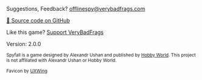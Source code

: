 ---
---

<footer class="bg-light">

Suggestions, Feedback? <offlinespy@verybadfrags.com>

<a href="https://github.com/VeryBadFrags/offline-spy" target="_blank">💾 Source code on GitHub</a>

Like this game? <a href="https://www.buymeacoffee.com/verybadfrags" target="_blank">Support VeryBadFrags</a>

Version: 2.0.0

<small>Spyfall is a game designed by Alexandr Ushan and published by <a href="https://hwint.ru/portfolio-item/spyfall/" target="_blank">Hobby World</a>. This project is not affiliated with Alexandr Ushan or Hobby World.</small>

<small>Favicon by <a href="https://uxwing.com/" target="_blank">UXWing</a></small>

</footer>
